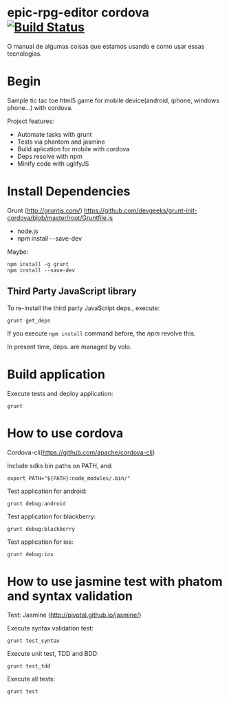 epic-rpg-editor cordova [![Build Status](https://travis-ci.org/psychomantys/epic-rpg-editor.png)](https://travis-ci.org/psychomantys/epic-rpg-editor)
=========================================================

O manual de algumas coisas que estamos usando e como usar essas tecnologias.


Begin
=========================================================

Sample tic tac toe html5 game for mobile device(android, iphone, windows phone...) with cordova.

Project features:

* Automate tasks with grunt
* Tests via phantom and jasmine
* Build aplication for mobile with cordova
* Deps resolve with npm
* Minify code with uglifyJS


Install Dependencies
=========================================================

Grunt (http://gruntjs.com/)
	https://github.com/devgeeks/grunt-init-cordova/blob/master/root/Gruntfile.js

* node.js
* npm install --save-dev

Maybe:

```shell
npm install -g grunt
npm install --save-dev
```

Third Party JavaScript library
---------------------------------------------------------

To re-install the third party JavaScript deps., execute:

```shell
grunt get_deps
```

If you execute ```npm install``` command before, the *npm* revolve this.

In present time, deps. are managed by volo.

Build application
=========================================================

Execute tests and deploy application:

```shell
grunt
```

How to use cordova
=========================================================

Cordova-cli(https://github.com/apache/cordova-cli)

Include sdks bin paths on PATH, and:

```shell
export PATH="${PATH}:node_modules/.bin/"
```

Test application for android:

```shell
grunt debug:android
```

Test application for blackberry:

```shell
grunt debug:blackberry
```

Test application for ios:

```shell
grunt debug:ios
```

How to use jasmine test with phatom and syntax validation
=========================================================

Test: Jasmine (http://pivotal.github.io/jasmine/)

Execute syntax validation test:

```shell
grunt test_syntax
```

Execute unit test, TDD and BDD:

```shell
grunt test_tdd
```

Execute all tests:

```shell
grunt test
```

